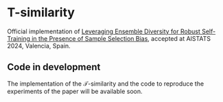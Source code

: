 # T-similarity
Official implementation of [Leveraging Ensemble Diversity for Robust Self-Training in the Presence of Sample Selection Bias](https://arxiv.org/pdf/2310.14814), accepted at AISTATS 2024, Valencia, Spain.

## Code in development
The implementation of the $\mathcal{T}$-similarity and the code to reproduce the experiments of the paper will be available soon. 
